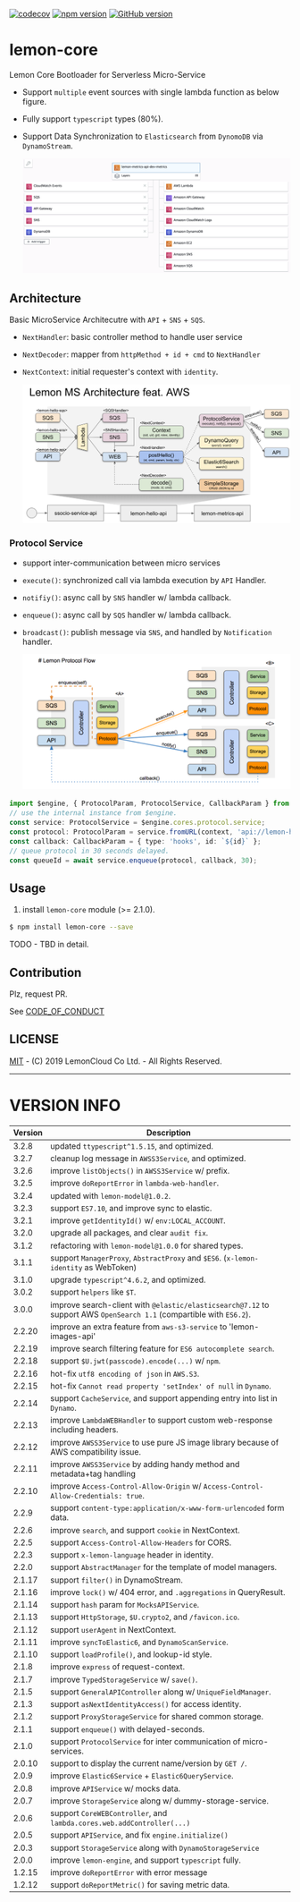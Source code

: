 [![codecov](https://codecov.io/gh/lemoncloud-io/lemon-core/branch/master/graph/badge.svg)](https://codecov.io/gh/lemoncloud-io/lemon-core)
[![npm version](https://badge.fury.io/js/lemon-core.svg)](https://badge.fury.io/js/lemon-core)
[![GitHub version](https://badge.fury.io/gh/lemoncloud-io%2Flemon-core.svg)](https://badge.fury.io/gh/lemoncloud-io%2Flemon-core)


# lemon-core

Lemon Core Bootloader for Serverless Micro-Service

- Support `multiple` event sources with single lambda function as below figure.
- Fully support `typescript` types (80%).
- Support Data Synchronization to `Elasticsearch` from `DynomoDB` via `DynamoStream`.

    ![](assets/2019-11-26-23-43-47.png)


## Architecture

Basic MicroService Architecutre with `API` + `SNS` + `SQS`.

- `NextHandler`: basic controller method to handle user service
- `NextDecoder`: mapper from `httpMethod + id + cmd` to `NextHandler`
- `NextContext`: initial requester's context with `identity`.

    ![](assets/lemon-core-ms-arch.png)


### Protocol Service

- support inter-communication between micro services
- `execute()`: synchronized call via lambda execution by `API` Handler.
- `notifiy()`: async call by `SNS` handler w/ lambda callback.
- `enqueue()`: async call by `SQS` handler w/ lambda callback.
- `broadcast()`: publish message via `SNS`, and handled by `Notification` handler.

    ![](assets/lemon-protocol-flow.png)

```ts
import $engine, { ProtocolParam, ProtocolService, CallbackParam } from 'lemon-core';
// use the internal instance from $engine.
const service: ProtocolService = $engine.cores.protocol.service;
const protocol: ProtocolParam = service.fromURL(context, 'api://lemon-hello-api/hello/echo', param, body);
const callback: CallbackParam = { type: 'hooks', id: `${id}` };
// queue protocol in 30 seconds delayed.
const queueId = await service.enqueue(protocol, callback, 30);
```

## Usage

1. install `lemon-core` module (>= 2.1.0).

```sh
$ npm install lemon-core --save
```

TODO - TBD in detail.



## Contribution

Plz, request PR. 

See [CODE_OF_CONDUCT](CODE_OF_CONDUCT.md)


## LICENSE

[MIT](LICENSE) - (C) 2019 LemonCloud Co Ltd. - All Rights Reserved.


----------------
# VERSION INFO #

| Version   | Description
|--         |--
| 3.2.8     | updated `ttypescript^1.5.15`, and optimized.
| 3.2.7     | cleanup log message in `AWSS3Service`, and optimized.
| 3.2.6     | improve `listObjects()` in `AWSS3Service` w/ prefix.
| 3.2.5     | improve `doReportError` in `lambda-web-handler`.
| 3.2.4     | updated with `lemon-model@1.0.2`.
| 3.2.3     | support `ES7.10`, and improve sync to elastic.
| 3.2.1     | improve `getIdentityId()` w/ `env:LOCAL_ACCOUNT`.
| 3.2.0     | upgrade all packages, and clear `audit fix`.
| 3.1.2     | refactoring with `lemon-model@1.0.0` for shared types.
| 3.1.1     | support `ManagerProxy`, `AbstractProxy` and `$ES6`. (`x-lemon-identity` as WebToken)
| 3.1.0     | upgrade `typescript^4.6.2`, and optimized.
| 3.0.2     | support `helpers` like `$T`.
| 3.0.0     | improve search-client with `@elastic/elasticsearch@7.12` to support AWS `OpenSearch 1.1` (compartible with `ES6.2`).
| 2.2.20    | improve an extra feature from `aws-s3-service` to 'lemon-images-api'
| 2.2.19    | improve search filtering feature for `ES6 autocomplete search`.
| 2.2.18    | support `$U.jwt(passcode).encode(...)` w/ `npm`.
| 2.2.16    | hot-fix `utf8 encoding of json` in `AWS.S3`.
| 2.2.15    | hot-fix `Cannot read property 'setIndex' of null` in `Dynamo`.
| 2.2.14    | support `CacheService`, and support appending entry into list in `Dynamo`.
| 2.2.13    | improve `LambdaWEBHandler` to support custom web-response including headers.
| 2.2.12    | improve `AWSS3Service` to use pure JS image library because of AWS compatibility issue.
| 2.2.11    | improve `AWSS3Service` by adding handy method and metadata+tag handling
| 2.2.10    | improve `Access-Control-Allow-Origin` w/ `Access-Control-Allow-Credentials: true`.
| 2.2.9     | support `content-type:application/x-www-form-urlencoded` form data.
| 2.2.6     | improve `search`, and support `cookie` in NextContext.
| 2.2.5     | support `Access-Control-Allow-Headers` for CORS.
| 2.2.3     | support `x-lemon-language` header in identity.
| 2.2.0     | support `AbstractManager` for the template of model managers.
| 2.1.17    | support `filter()` in DynamoStream.
| 2.1.16    | improve `lock()` w/ 404 error, and `.aggregations` in QueryResult.
| 2.1.14    | support `hash` param for `MocksAPIService`.
| 2.1.13    | support `HttpStorage`, `$U.crypto2`, and `/favicon.ico`.
| 2.1.12    | support `userAgent` in NextContext.
| 2.1.11    | improve `syncToElastic6`, and `DynamoScanService`.
| 2.1.10    | support `loadProfile()`, and lookup-id style.
| 2.1.8     | improve `express` of request-context.
| 2.1.7     | improve `TypedStorageService` w/ `save()`.
| 2.1.5     | support `GeneralAPIController` along w/ `UniqueFieldManager`.
| 2.1.3     | support `asNextIdentityAccess()` for access identity.
| 2.1.2     | support `ProxyStorageService` for shared common storage.
| 2.1.1     | support `enqueue()` with delayed-seconds.
| 2.1.0     | support `ProtocolService` for inter communication of micro-services.
| 2.0.10    | support to display the current name/version by `GET /`.
| 2.0.9     | improve `Elastic6Service` + `Elastic6QueryService`.
| 2.0.8     | improve `APIService` w/ mocks data.
| 2.0.7     | improve `StorageService` along w/ dummy-storage-service.
| 2.0.6     | support `CoreWEBController`, and `lambda.cores.web.addController(...)`
| 2.0.5     | support `APIService`, and fix `engine.initialize()`
| 2.0.3     | support `StorageService` along with `DynamoStorageService`
| 2.0.0     | improve `lemon-engine`, and support `typescript` fully.
| 1.2.15    | improve `doReportError` with error message
| 1.2.12    | support `doReportMetric()` for saving metric data.


